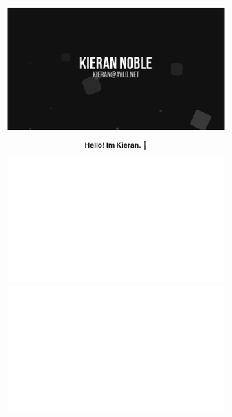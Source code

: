 ![Kieran Noble](https://github.com/aylokieran/aylokieran/blob/main/banner.png) 

<div align="center">

### Hello! Im Kieran. 👋	

![Github Stats Overview](https://github.com/aylokieran/github-stats/blob/master/generated/overview.svg?raw=true) 
![Github Stats Overview](https://github.com/aylokieran/github-stats/blob/master/generated/languages.svg?raw=true)

</div>

